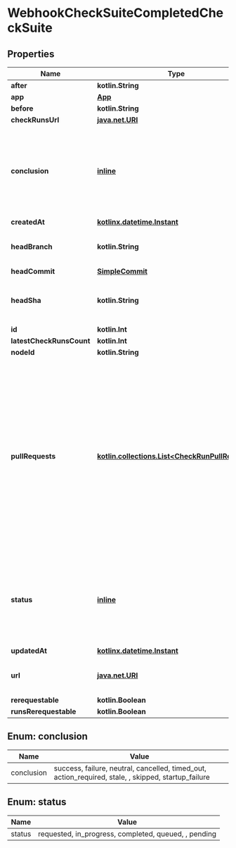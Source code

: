 
# WebhookCheckSuiteCompletedCheckSuite

## Properties
Name | Type | Description | Notes
------------ | ------------- | ------------- | -------------
**after** | **kotlin.String** |  | 
**app** | [**App**](App.md) |  | 
**before** | **kotlin.String** |  | 
**checkRunsUrl** | [**java.net.URI**](java.net.URI.md) |  | 
**conclusion** | [**inline**](#Conclusion) | The summary conclusion for all check runs that are part of the check suite. This value will be &#x60;null&#x60; until the check run has &#x60;completed&#x60;. | 
**createdAt** | [**kotlinx.datetime.Instant**](kotlinx.datetime.Instant.md) |  | 
**headBranch** | **kotlin.String** | The head branch name the changes are on. | 
**headCommit** | [**SimpleCommit**](SimpleCommit.md) |  | 
**headSha** | **kotlin.String** | The SHA of the head commit that is being checked. | 
**id** | **kotlin.Int** |  | 
**latestCheckRunsCount** | **kotlin.Int** |  | 
**nodeId** | **kotlin.String** |  | 
**pullRequests** | [**kotlin.collections.List&lt;CheckRunPullRequest&gt;**](CheckRunPullRequest.md) | An array of pull requests that match this check suite. A pull request matches a check suite if they have the same &#x60;head_sha&#x60; and &#x60;head_branch&#x60;. When the check suite&#39;s &#x60;head_branch&#x60; is in a forked repository it will be &#x60;null&#x60; and the &#x60;pull_requests&#x60; array will be empty. | 
**status** | [**inline**](#Status) | The summary status for all check runs that are part of the check suite. Can be &#x60;requested&#x60;, &#x60;in_progress&#x60;, or &#x60;completed&#x60;. | 
**updatedAt** | [**kotlinx.datetime.Instant**](kotlinx.datetime.Instant.md) |  | 
**url** | [**java.net.URI**](java.net.URI.md) | URL that points to the check suite API resource. | 
**rerequestable** | **kotlin.Boolean** |  |  [optional]
**runsRerequestable** | **kotlin.Boolean** |  |  [optional]


<a id="Conclusion"></a>
## Enum: conclusion
Name | Value
---- | -----
conclusion | success, failure, neutral, cancelled, timed_out, action_required, stale, , skipped, startup_failure


<a id="Status"></a>
## Enum: status
Name | Value
---- | -----
status | requested, in_progress, completed, queued, , pending



